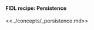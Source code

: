 <div>
  <devsite-expandable>
    <h4 class="showalways">
      FIDL recipe: Persistence
    </h4>

<!--
  The following div is used to indicate to CommonMark that the rest of this HTML
  block should be processed as markdown.
-->
<div markdown="1"></div>

<<../concepts/_persistence.md>>

  </devsite-expandable>
</div>
